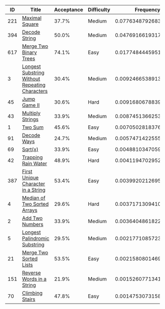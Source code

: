 |ID|Title|Acceptance|Difficulty|Frequency|
|----|-----|----|---|---|
|221|[Maximal Square]( https://leetcode.com/problems/maximal-square)|37.7%|Medium|0.07763487926837137|
|394|[Decode String]( https://leetcode.com/problems/decode-string)|50.0%|Medium|0.0476916619317836|
|617|[Merge Two Binary Trees]( https://leetcode.com/problems/merge-two-binary-trees)|74.1%|Easy|0.017748444595195822|
|3|[Longest Substring Without Repeating Characters]( https://leetcode.com/problems/longest-substring-without-repeating-characters)|30.4%|Medium|0.00924665389133899|
|45|[Jump Game II]( https://leetcode.com/problems/jump-game-ii)|30.6%|Hard|0.0091680678839873|
|43|[Multiply Strings]( https://leetcode.com/problems/multiply-strings)|33.9%|Medium|0.008745136625358634|
|1|[Two Sum]( https://leetcode.com/problems/two-sum)|45.6%|Easy|0.007050281837628458|
|91|[Decode Ways]( https://leetcode.com/problems/decode-ways)|24.7%|Medium|0.005747142255567971|
|69|[Sqrt(x)]( https://leetcode.com/problems/sqrtx)|33.9%|Easy|0.004881034705914313|
|42|[Trapping Rain Water]( https://leetcode.com/problems/trapping-rain-water)|48.9%|Hard|0.00411947029523883|
|387|[First Unique Character in a String]( https://leetcode.com/problems/first-unique-character-in-a-string)|53.4%|Easy|0.003992021269537453|
|4|[Median of Two Sorted Arrays]( https://leetcode.com/problems/median-of-two-sorted-arrays)|29.6%|Hard|0.00371713094107092|
|2|[Add Two Numbers]( https://leetcode.com/problems/add-two-numbers)|33.9%|Medium|0.003640486182288058|
|5|[Longest Palindromic Substring]( https://leetcode.com/problems/longest-palindromic-substring)|29.5%|Medium|0.0021771085723255794|
|21|[Merge Two Sorted Lists]( https://leetcode.com/problems/merge-two-sorted-lists)|53.5%|Easy|0.002158080146984904|
|151|[Reverse Words in a String]( https://leetcode.com/problems/reverse-words-in-a-string)|21.9%|Medium|0.0015260771341435947|
|70|[Climbing Stairs]( https://leetcode.com/problems/climbing-stairs)|47.8%|Easy|0.0014753073158671238|
